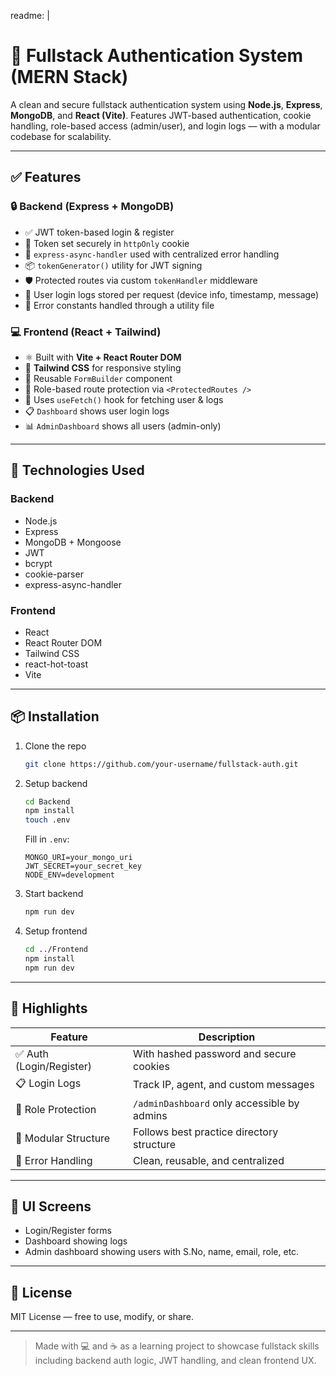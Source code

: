 readme: |

# 🔐 Fullstack Authentication System (MERN Stack)

A clean and secure fullstack authentication system using **Node.js**, **Express**, **MongoDB**, and **React (Vite)**. Features JWT-based authentication, cookie handling, role-based access (admin/user), and login logs — with a modular codebase for scalability.

---

## ✅ Features

### 🔒 Backend (Express + MongoDB)

- ✅ JWT token-based login & register
- 🍪 Token set securely in `httpOnly` cookie
- 🧠 `express-async-handler` used with centralized error handling
- 📦 `tokenGenerator()` utility for JWT signing
- 🛡️ Protected routes via custom `tokenHandler` middleware
- 📄 User login logs stored per request (device info, timestamp, message)
- 🧩 Error constants handled through a utility file

### 💻 Frontend (React + Tailwind)

- ⚛️ Built with **Vite + React Router DOM**
- 🎨 **Tailwind CSS** for responsive styling
- 🔁 Reusable `FormBuilder` component
- 🔐 Role-based route protection via `<ProtectedRoutes />`
- 🧠 Uses `useFetch()` hook for fetching user & logs
- 📋 `Dashboard` shows user login logs
- 📊 `AdminDashboard` shows all users (admin-only)

---

## 🧰 Technologies Used

### Backend

- Node.js
- Express
- MongoDB + Mongoose
- JWT
- bcrypt
- cookie-parser
- express-async-handler

### Frontend

- React
- React Router DOM
- Tailwind CSS
- react-hot-toast
- Vite

---

## 📦 Installation

1. Clone the repo

   ```bash
   git clone https://github.com/your-username/fullstack-auth.git
   ```

2. Setup backend

   ```bash
   cd Backend
   npm install
   touch .env
   ```

   Fill in `.env`:

   ```env
   MONGO_URI=your_mongo_uri
   JWT_SECRET=your_secret_key
   NODE_ENV=development
   ```

3. Start backend

   ```bash
   npm run dev
   ```

4. Setup frontend
   ```bash
   cd ../Frontend
   npm install
   npm run dev
   ```

---

## 🌟 Highlights

| Feature                  | Description                                 |
| ------------------------ | ------------------------------------------- |
| ✅ Auth (Login/Register) | With hashed password and secure cookies     |
| 📋 Login Logs            | Track IP, agent, and custom messages        |
| 🔐 Role Protection       | `/adminDashboard` only accessible by admins |
| 📁 Modular Structure     | Follows best practice directory structure   |
| 🧠 Error Handling        | Clean, reusable, and centralized            |

---

## 📸 UI Screens

- Login/Register forms
- Dashboard showing logs
- Admin dashboard showing users with S.No, name, email, role, etc.

---

## 📄 License

MIT License — free to use, modify, or share.

---

> Made with 💻 and ☕ as a learning project to showcase fullstack skills including backend auth logic, JWT handling, and clean frontend UX.
